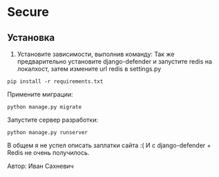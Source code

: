 # Secure

## Установка

1. Установите зависимости, выполнив команду:
Так же предварительно установите django-defender и запустите redis на локалхост, затем измените url redis в settings.py
```
pip install -r requirements.txt
```
Примените миграции:
```
python manage.py migrate
```
Запустите сервер разработки:
```
python manage.py runserver
```

В общем я не успел описать заплатки сайта :(
И с django-defender + Redis не очень получилось.

Автор:
Иван Сахневич
